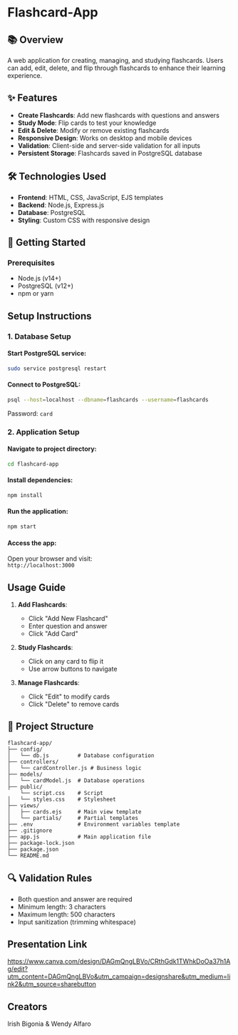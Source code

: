 # Flashcard-App

## 📚 Overview
A web application for creating, managing, and studying flashcards. Users can add, edit, delete, and flip through flashcards to enhance their learning experience.

## ✨ Features
- **Create Flashcards**: Add new flashcards with questions and answers
- **Study Mode**: Flip cards to test your knowledge
- **Edit & Delete**: Modify or remove existing flashcards
- **Responsive Design**: Works on desktop and mobile devices
- **Validation**: Client-side and server-side validation for all inputs
- **Persistent Storage**: Flashcards saved in PostgreSQL database

## 🛠️ Technologies Used
- **Frontend**: HTML, CSS, JavaScript, EJS templates
- **Backend**: Node.js, Express.js
- **Database**: PostgreSQL
- **Styling**: Custom CSS with responsive design

## 🚀 Getting Started

### Prerequisites
- Node.js (v14+)
- PostgreSQL (v12+)
- npm or yarn

## Setup Instructions

### 1. Database Setup

#### Start PostgreSQL service:
```bash
sudo service postgresql restart
```

#### Connect to PostgreSQL:
```bash
psql --host=localhost --dbname=flashcards --username=flashcards
```
Password: `card`

### 2. Application Setup

#### Navigate to project directory:
```bash
cd flashcard-app
```

#### Install dependencies:
```bash
npm install
```

#### Run the application:
```bash
npm start
```

#### Access the app:
Open your browser and visit:  
`http://localhost:3000`

## Usage Guide

1. **Add Flashcards**:
   - Click "Add New Flashcard"
   - Enter question and answer
   - Click "Add Card"

2. **Study Flashcards**:
   - Click on any card to flip it
   - Use arrow buttons to navigate

3. **Manage Flashcards**:
   - Click "Edit" to modify cards
   - Click "Delete" to remove cards

## 🎨 Project Structure
```
flashcard-app/
├── config/
│   └── db.js         # Database configuration
├── controllers/
│   └── cardController.js # Business logic
├── models/
│   └── cardModel.js  # Database operations
├── public/
    └── script.css    # Script
│   └── styles.css    # Stylesheet
├── views/
│   ├── cards.ejs     # Main view template
│   └── partials/     # Partial templates
├── .env              # Environment variables template
├── .gitignore
├── app.js            # Main application file
├── package-lock.json
├── package.json
└── README.md
```

## 🔍 Validation Rules
- Both question and answer are required
- Minimum length: 3 characters
- Maximum length: 500 characters
- Input sanitization (trimming whitespace)

## Presentation Link
https://www.canva.com/design/DAGmQngLBVo/CRthGdk1TWhkDoOa37h1Ag/edit?utm_content=DAGmQngLBVo&utm_campaign=designshare&utm_medium=link2&utm_source=sharebutton
## Creators
Irish Bigonia & Wendy Alfaro
